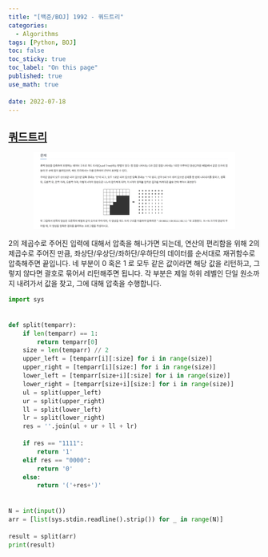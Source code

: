 ```yaml
---
title: "[백준/BOJ] 1992 - 쿼드트리"
categories:
  - Algorithms
tags: [Python, BOJ]
toc: false
toc_sticky: true
toc_label: "On this page"
published: true
use_math: true

date: 2022-07-18
---
```


## [쿼드트리](https://www.acmicpc.net/problem/1992)
<center>
<figure style="width: 80%"> <img src="/Images/Algorithms/boj1992.png" alt="BOJ 1992"/>
</figure>
</center>

2의 제곱수로 주어진 입력에 대해서 압축을 해나가면 되는데, 연산의 편리함을 위해 2의 제곱수로 주어진 만큼, 좌상단/우상단/좌하단/우하단의 데이터를 순서대로 재귀함수로 압축해주면 끝입니다. 네 부분이 0 혹은 1 로 모두 같은 값이라면 해당 값을 리턴하고, 그렇지 않다면 괄호로 묶어서 리턴해주면 됩니다. 각 부분은 제일 하위 레벨인 단일 원소까지 내려가서 값을 찾고, 그에 대해 압축을 수행합니다.

```python
import sys


def split(temparr):
    if len(temparr) == 1:
        return temparr[0]
    size = len(temparr) // 2
    upper_left = [temparr[i][:size] for i in range(size)]
    upper_right = [temparr[i][size:] for i in range(size)]
    lower_left = [temparr[size+i][:size] for i in range(size)]
    lower_right = [temparr[size+i][size:] for i in range(size)]
    ul = split(upper_left)
    ur = split(upper_right)
    ll = split(lower_left)
    lr = split(lower_right)
    res = ''.join(ul + ur + ll + lr)

    if res == "1111":
        return '1'
    elif res == "0000":
        return '0'
    else:
        return '('+res+')'


N = int(input())
arr = [list(sys.stdin.readline().strip()) for _ in range(N)]

result = split(arr)
print(result)
```